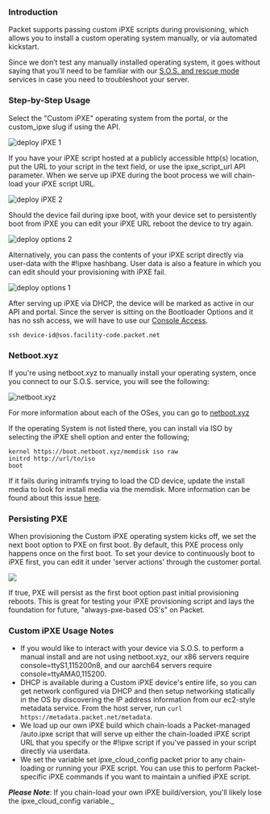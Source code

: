 <!--<meta>
{
    "title":"Custom iPXE",
    "description":"Setting Up & Using Custom PXE on Packet",
    "tag":["iPxe", "Custom OS", "Custom PXE"]
}
</meta>-->

### Introduction

Packet supports passing custom iPXE scripts during provisioning, which allows you to install a custom operating system manually, or via automated kickstart.

Since we don’t test any manually installed operating system, it goes without saying that you’ll need to be familiar with our [S.O.S. and rescue mode](https://support.packet.com/kb/articles/rescue-mode) services in case you need to troubleshoot your server.

### Step-by-Step Usage

Select the "Custom iPXE" operating system from the portal, or the custom_ipxe slug if using the API.

![deploy iPXE 1](/images/custom-ipxe/Deploy-iPXE-1.png)

If you have your iPXE script hosted at a publicly accessible http(s) location, put the URL to your script in the text field, or use the ipxe_script_url API parameter. When we serve up iPXE during the boot process we will chain-load your iPXE script URL.  

![deploy iPXE 2](/images/custom-ipxe/Deploy-iPXE-2.png)

Should the device fail during ipxe boot, with your device set to persistently boot from iPXE you can edit your iPXE URL  reboot the device to try again.

![deploy options 2](/images/custom-ipxe/Deploy-Options-2.png)

Alternatively, you can pass the contents of your iPXE script directly via user-data with the #!ipxe hashbang. User data is also a feature in which you can edit should your provisioning with iPXE fail.

![deploy options 1](/images/custom-ipxe/Deploy-Options-1.png)

After serving up iPXE via DHCP, the device will be marked as active in our API and portal. Since the server is sitting on the Bootloader Options and it has no ssh access, we will have to use our [Console Access](/product/servers/how-to-deploy/sos-serial-over-ssh.md).

`ssh device-id@sos.facility-code.packet.net`

### Netboot.xyz

If you're using netboot.xyz to manually install your operating system, once you connect to our S.O.S. service, you will see the following:

![netboot.xyz](/images/custom-ipxe/Netboot.xyz.png)

For more information about each of the OSes, you can go to [netboot.xyz](https://netboot.xyz/)

If the operating System is not listed there, you can install via ISO by selecting the iPXE shell option and enter the following;

```
kernel https://boot.netboot.xyz/memdisk iso raw
initrd http://url/to/iso
boot
```

If it fails during initramfs trying to load the CD device, update the install media to look for install media via the memdisk. More information can be found about this issue [here](https://www.reversengineered.com/2016/01/07/booting-linux-isos-with-memdisk-and-ipxe/).

### Persisting PXE

When provisioning the Custom iPXE operating system kicks off, we set the next boot option to PXE on first boot.  By default, this PXE process only happens once on the first boot. To set your device to continuously boot to iPXE first, you can edit it under 'server actions' through the customer portal.

![](/images/custom-ipxe/Persisting-PXE.png)

If true, PXE will persist as the first boot option past initial provisioning reboots. This is great for testing your iPXE provisioning script and lays the foundation for future, "always-pxe-based OS's" on Packet.

### Custom iPXE Usage Notes

*   If you would like to interact with your device via S.O.S. to perform a manual install and are not using netboot.xyz, our x86 servers require console=ttyS1,115200n8, and our aarch64 servers require console=ttyAMA0,115200.
*   DHCP is available during a Custom iPXE device's entire life, so you can get network configured via DHCP and then setup networking statically in the OS by discovering the IP address information from our ec2-style metadata service. From the host server, run `curl https://metadata.packet.net/metadata`.
*   We load up our own iPXE build which chain-loads a Packet-managed /auto.ipxe script that will serve up either the chain-loaded iPXE script URL that you specify or the #!ipxe script if you've passed in your script directly via userdata.
*   We set the variable set ipxe\_cloud\_config packet prior to any chain-loading or running your iPXE script. You can use this to perform Packet-specific iPXE commands if you want to maintain a unified iPXE script.

**_Please Note_**: If you chain-load your own iPXE build/version, you'll likely lose the ipxe_cloud_config variable._
